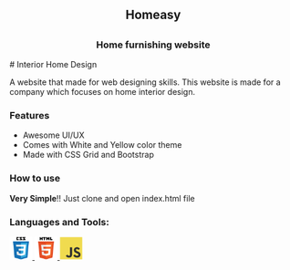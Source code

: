 <h2 align="center">Homeasy<h2>
  <h3 align="center">Home furnishing website</h3>
  # Interior Home Design

A website that  made for web designing skills. This website is made for a company which focuses on home interior design. 



### Features

* Awesome UI/UX
* Comes with White and Yellow color theme
* Made with CSS Grid and Bootstrap

### How to use

**Very Simple**!! Just clone and open index.html file





<h3 align="left">Languages and Tools:</h3>
<p align="left"> <a href="https://www.w3schools.com/css/" target="_blank"> <img src="https://raw.githubusercontent.com/devicons/devicon/master/icons/css3/css3-original-wordmark.svg" alt="css3" width="40" height="40"/> </a> <a href="https://www.w3.org/html/" target="_blank"> <img src="https://raw.githubusercontent.com/devicons/devicon/master/icons/html5/html5-original-wordmark.svg" alt="html5" width="40" height="40"/> </a> <a href="https://developer.mozilla.org/en-US/docs/Web/JavaScript" target="_blank"> <img src="https://raw.githubusercontent.com/devicons/devicon/master/icons/javascript/javascript-original.svg" alt="javascript" width="40" height="40"/> </a> </p>
